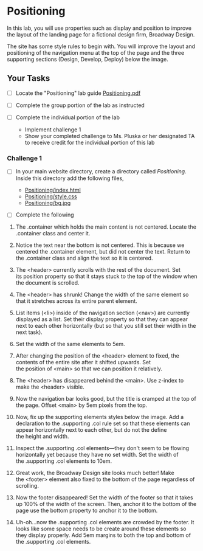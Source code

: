 # Positioning

In this lab, you will use properties such as display and position to improve the layout of the landing page for a fictional design firm, Broadway Design.

The site has some style rules to begin with. You will improve the layout and positioning of the navigation menu at the top of the page and the three supporting sections (Design, Develop, Deploy) below the image.

## Your Tasks

- [ ] Locate the "Positioning" lab guide [Positioning.pdf](Positioning.pdf)

- [ ] Complete the group portion of the lab as instructed

- [ ] Complete the individual portion of the lab

	* Implement challenge 1
	* Show your completed challenge to Ms. Pluska or her designated TA to receive credit for the individual portion of this lab

### Challenge 1

- [ ] In your main website directory, create a directory called _Positioning_.  Inside this directory add the following files, 

	* [Positioning/index.html](Positioning/index.html)
	* [Positioning/style.css](Positioning/style.css)
	* [Positioning/bg.jpg](Positioning/bg.jpg)

- [ ] Complete the following

1. The .container which holds the main content is not centered.  Locate the .container class and center it. 

2.  Notice the text near the bottom is not centered.  This is because we centered the .container element, but did not center the text. Return to the .container class and align the text so it is centered. 

3.  The \<header\> currently scrolls with the rest of the document.
Set its position property so that it stays stuck to the top of the window when the document is scrolled.

4. The \<header\> has shrunk!
Change the width of the same element so that it stretches across its entire parent element.

5. List items (\<li\>) inside of the navigation section (\<nav\>) are currently displayed as a list.
Set their display property so that they can appear next to each other horizontally (but so that you still set their width in the next task).

6. Set the width of the same elements to 5em.

7. After changing the position of the \<header\> element to fixed, the contents of the entire site after it shifted upwards.  Set the position of \<main\> so that we can position it relatively.

8. The \<header\> has disappeared behind the \<main\>.  Use z-index to make the \<header\> visible.

8. Now the navigation bar looks good, but the title is cramped at the top of the page.
Offset \<main\> by 5em pixels from the top.

9. Now, fix up the supporting elements styles below the image.
Add a declaration to the .supporting .col rule set so that these elements can appear horizontally next to each other, but do not the define the height and width.

10. Inspect the .supporting .col elements—they don't seem to be flowing horizontally yet because they have no set width. Set the width of the .supporting .col elements to 10em.

11. Great work, the Broadway Design site looks much better! Make the \<footer\> element also fixed to the bottom of the page regardless of scrolling.

12. Now the footer disappeared!  Set the width of the footer so that it takes up 100% of the width of the screen.  Then, anchor it to the bottom of the page use the bottom property to anchor it to the bottom. 

13.  Uh-oh...now the .supporting .col elements are crowded by the footer.  It looks like some space needs to be create around these elements so they display properly.  Add 5em margins to both the top and bottom of the .supporting .col elements. 


